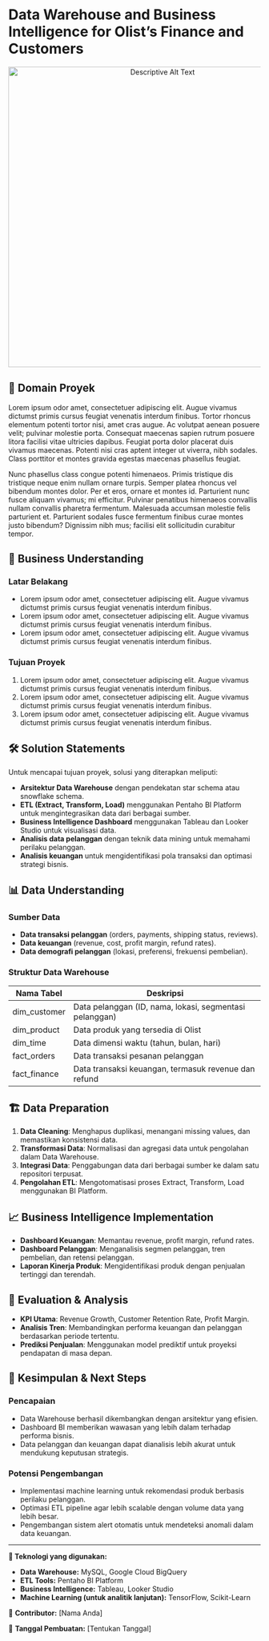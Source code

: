 # Data Warehouse and Business Intelligence for Olist’s Finance and Customers

<p align="center">
  <img src="path/to/image.jpg" alt="Descriptive Alt Text" width="600"/>
</p>

## 📌 **Domain Proyek**
Lorem ipsum odor amet, consectetuer adipiscing elit. Augue vivamus dictumst primis cursus feugiat venenatis interdum finibus. Tortor rhoncus elementum potenti tortor nisi, amet cras augue. Ac volutpat aenean posuere velit; pulvinar molestie porta. Consequat maecenas sapien rutrum posuere litora facilisi vitae ultricies dapibus. Feugiat porta dolor placerat duis vivamus maecenas. Potenti nisi cras aptent integer ut viverra, nibh sodales. Class porttitor et montes gravida egestas maecenas phasellus feugiat.

Nunc phasellus class congue potenti himenaeos. Primis tristique dis tristique neque enim nullam ornare turpis. Semper platea rhoncus vel bibendum montes dolor. Per et eros, ornare et montes id. Parturient nunc fusce aliquam vivamus; mi efficitur. Pulvinar penatibus himenaeos convallis nullam convallis pharetra fermentum. Malesuada accumsan molestie felis parturient et. Parturient sodales fusce fermentum finibus curae montes justo bibendum? Dignissim nibh mus; facilisi elit sollicitudin curabitur tempor.

## 🎯 **Business Understanding**
### **Latar Belakang**
- Lorem ipsum odor amet, consectetuer adipiscing elit. Augue vivamus dictumst primis cursus feugiat venenatis interdum finibus.
- Lorem ipsum odor amet, consectetuer adipiscing elit. Augue vivamus dictumst primis cursus feugiat venenatis interdum finibus.
- Lorem ipsum odor amet, consectetuer adipiscing elit. Augue vivamus dictumst primis cursus feugiat venenatis interdum finibus.

### **Tujuan Proyek**
1. Lorem ipsum odor amet, consectetuer adipiscing elit. Augue vivamus dictumst primis cursus feugiat venenatis interdum finibus.
2. Lorem ipsum odor amet, consectetuer adipiscing elit. Augue vivamus dictumst primis cursus feugiat venenatis interdum finibus.
3. Lorem ipsum odor amet, consectetuer adipiscing elit. Augue vivamus dictumst primis cursus feugiat venenatis interdum finibus.

## 🛠 **Solution Statements**
Untuk mencapai tujuan proyek, solusi yang diterapkan meliputi:
- **Arsitektur Data Warehouse** dengan pendekatan star schema atau snowflake schema.
- **ETL (Extract, Transform, Load)** menggunakan Pentaho BI Platform untuk mengintegrasikan data dari berbagai sumber.
- **Business Intelligence Dashboard** menggunakan Tableau dan Looker Studio untuk visualisasi data.
- **Analisis data pelanggan** dengan teknik data mining untuk memahami perilaku pelanggan.
- **Analisis keuangan** untuk mengidentifikasi pola transaksi dan optimasi strategi bisnis.

## 📊 **Data Understanding**
### **Sumber Data**
- **Data transaksi pelanggan** (orders, payments, shipping status, reviews).
- **Data keuangan** (revenue, cost, profit margin, refund rates).
- **Data demografi pelanggan** (lokasi, preferensi, frekuensi pembelian).

### **Struktur Data Warehouse**
| Nama Tabel | Deskripsi |
|------------|-----------|
| dim_customer | Data pelanggan (ID, nama, lokasi, segmentasi pelanggan) |
| dim_product | Data produk yang tersedia di Olist |
| dim_time | Data dimensi waktu (tahun, bulan, hari) |
| fact_orders | Data transaksi pesanan pelanggan |
| fact_finance | Data transaksi keuangan, termasuk revenue dan refund |

## 🏗 **Data Preparation**
1. **Data Cleaning**: Menghapus duplikasi, menangani missing values, dan memastikan konsistensi data.
2. **Transformasi Data**: Normalisasi dan agregasi data untuk pengolahan dalam Data Warehouse.
3. **Integrasi Data**: Penggabungan data dari berbagai sumber ke dalam satu repositori terpusat.
4. **Pengolahan ETL**: Mengotomatisasi proses Extract, Transform, Load menggunakan BI Platform.

## 📈 **Business Intelligence Implementation**
- **Dashboard Keuangan**: Memantau revenue, profit margin, refund rates.
- **Dashboard Pelanggan**: Menganalisis segmen pelanggan, tren pembelian, dan retensi pelanggan.
- **Laporan Kinerja Produk**: Mengidentifikasi produk dengan penjualan tertinggi dan terendah.

## 📝 **Evaluation & Analysis**
- **KPI Utama**: Revenue Growth, Customer Retention Rate, Profit Margin.
- **Analisis Tren**: Membandingkan performa keuangan dan pelanggan berdasarkan periode tertentu.
- **Prediksi Penjualan**: Menggunakan model prediktif untuk proyeksi pendapatan di masa depan.

## 🚀 **Kesimpulan & Next Steps**
### **Pencapaian**
- Data Warehouse berhasil dikembangkan dengan arsitektur yang efisien.
- Dashboard BI memberikan wawasan yang lebih dalam terhadap performa bisnis.
- Data pelanggan dan keuangan dapat dianalisis lebih akurat untuk mendukung keputusan strategis.

### **Potensi Pengembangan**
- Implementasi machine learning untuk rekomendasi produk berbasis perilaku pelanggan.
- Optimasi ETL pipeline agar lebih scalable dengan volume data yang lebih besar.
- Pengembangan sistem alert otomatis untuk mendeteksi anomali dalam data keuangan.

---
**📌 Teknologi yang digunakan:**
- **Data Warehouse:** MySQL, Google Cloud BigQuery
- **ETL Tools:** Pentaho BI Platform
- **Business Intelligence:** Tableau, Looker Studio
- **Machine Learning (untuk analitik lanjutan):** TensorFlow, Scikit-Learn

📍 **Contributor:** [Nama Anda]

📅 **Tanggal Pembuatan:** [Tentukan Tanggal]


